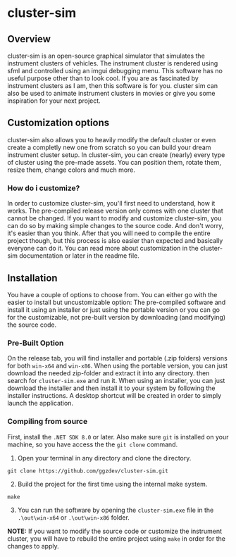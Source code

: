 # cluster-sim

## Overview
cluster-sim is an open-source graphical simulator that simulates the instrument clusters of vehicles. The instrument cluster is rendered using sfml and controlled using an imgui debugging menu. This software has no useful purpose other than to look cool. If you are as fascinated by instrument clusters as I am, then this software is for you. cluster sim can also be used to animate instrument clusters in movies or give you some inspiration for your next project.

## Customization options
cluster-sim also allows you to heavily modify the default cluster or even create a completly new one from scratch so you can build your dream instrument cluster setup. In cluster-sim, you can create (nearly) every type of cluster using the pre-made assets. You can position them, rotate them, resize them, change colors and much more.

### How do i customize?
In order to customize cluster-sim, you'll first need to understand, how it works. The pre-compiled release version only comes with one cluster that cannot be changed. If you want to modify and customize cluster-sim, you can do so by making simple changes to the source code. And don't worry, it's easier than you think. After that you will need to compile the entire project though, but this process is also easier than expected and basically everyone can do it. You can read more about customization in the cluster-sim documentation or later in the readme file.


## Installation
You have a couple of options to choose from. You can either go with the easier to install but uncustomizable option: The pre-compiled software and install it using an installer or just using the portable version or you can go for the customizable, not pre-built version by downloading (and modifying) the source code.

### Pre-Built Option
On the release tab, you will find installer and portable (.zip folders) versions for both `win-x64` and `win-x86`. When using the portable version, you can just download the needed zip-folder and extract it into any directory. then search for `cluster-sim.exe` and run it. When using an installer, you can just download the installer and then install it to your system by following the installer instructions. A desktop shortcut will be created in order to simply launch the application.

### Compiling from source
First, install the `.NET SDK 8.0` or later. Also make sure `git` is installed on your machine, so you have access the the `git clone` command.
1. Open your terminal in any directory and clone the directory.
```
git clone https://github.com/ggzdev/cluster-sim.git
```
2. Build the project for the first time using the internal make system.
```
make
```

3. You can run the software by opening the `cluster-sim.exe` file in the `.\out\win-x64` or `.\out\win-x86` folder.

**NOTE:** If you want to modify the source code or customize the instrument cluster, you will have to rebuild the entire project using `make` in order for the changes to apply.